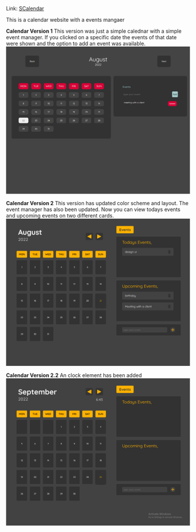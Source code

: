 Link: [SCalendar](http://scalendar.tk)

This is a calendar website with a events mangaer

**Calendar Version 1**
This version was just a simple calednar with a simple event manager. If you clicked on a specific date the events of that date were shown and the option to add an event was available.
![](Images/md%20images/v1%20ss.png)

**Calendar Version 2**
This version has updated color scheme and layout. The event manager has also been updated. Now you can view todays events and upcoming events on two different cards.
![](Images/md%20images/v2%20ss.png)

**Calendar Version 2.2**
An clock element has been added
![](Images/md%20images/v2.1%20ss.png)